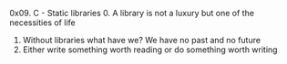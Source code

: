   0x09. C - Static libraries
0. A library is not a luxury but one of the necessities of life
1. Without libraries what have we? We have no past and no future
2. Either write something worth reading or do something worth writing
